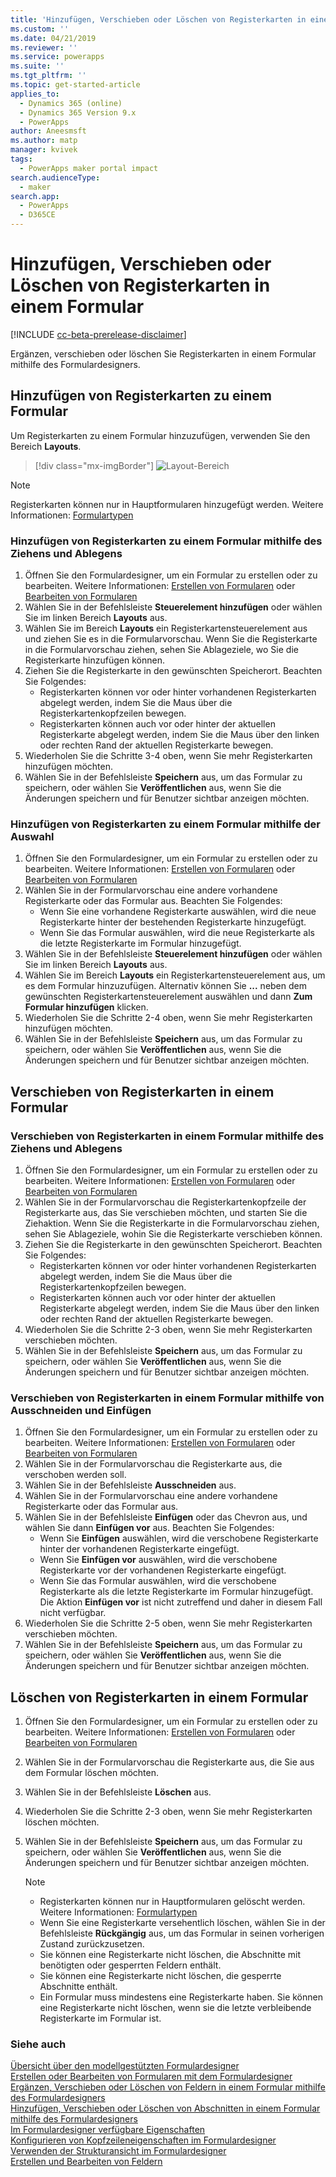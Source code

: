 ```yaml
---
title: 'Hinzufügen, Verschieben oder Löschen von Registerkarten in einem Formular mithilfe des Formulardesigners | MicrosoftDocs'
ms.custom: ''
ms.date: 04/21/2019
ms.reviewer: ''
ms.service: powerapps
ms.suite: ''
ms.tgt_pltfrm: ''
ms.topic: get-started-article
applies_to:
  - Dynamics 365 (online)
  - Dynamics 365 Version 9.x
  - PowerApps
author: Aneesmsft
ms.author: matp
manager: kvivek
tags:
  - PowerApps maker portal impact
search.audienceType:
  - maker
search.app:
  - PowerApps
  - D365CE
---
```


# <a name="add-move-or-delete-tabs-on-a-form"></a>Hinzufügen, Verschieben oder Löschen von Registerkarten in einem Formular  
[!INCLUDE [cc-beta-prerelease-disclaimer](../../includes/cc-beta-prerelease-disclaimer.md)]

Ergänzen, verschieben oder löschen Sie Registerkarten in einem Formular mithilfe des Formulardesigners.

## <a name="add-tabs-to-a-form"></a>Hinzufügen von Registerkarten zu einem Formular
Um Registerkarten zu einem Formular hinzuzufügen, verwenden Sie den Bereich **Layouts**.  

> [!div class="mx-imgBorder"] 
> ![](media/layouts-pane.png "Layout-Bereich")
   
  > [!NOTE]
  >  Registerkarten können nur in Hauptformularen hinzugefügt werden. Weitere Informationen: [Formulartypen](types-forms.md)

### <a name="add-tabs-to-a-form-using-drag-and-drop"></a>Hinzufügen von Registerkarten zu einem Formular mithilfe des Ziehens und Ablegens

1. Öffnen Sie den Formulardesigner, um ein Formular zu erstellen oder zu bearbeiten. Weitere Informationen: [Erstellen von Formularen](create-and-edit-forms.md#create-a-form) oder [Bearbeiten von Formularen](create-and-edit-forms.md#edit-a-form)
2. Wählen Sie in der Befehlsleiste **Steuerelement hinzufügen** oder wählen Sie im linken Bereich **Layouts** aus. 
3. Wählen Sie im Bereich **Layouts** ein Registerkartensteuerelement aus und ziehen Sie es in die Formularvorschau. Wenn Sie die Registerkarte in die Formularvorschau ziehen, sehen Sie Ablageziele, wo Sie die Registerkarte hinzufügen können. 
4. Ziehen Sie die Registerkarte in den gewünschten Speicherort. Beachten Sie Folgendes: 
    - Registerkarten können vor oder hinter vorhandenen Registerkarten abgelegt werden, indem Sie die Maus über die Registerkartenkopfzeilen bewegen.
    - Registerkarten können auch vor oder hinter der aktuellen Registerkarte abgelegt werden, indem Sie die Maus über den linken oder rechten Rand der aktuellen Registerkarte bewegen.
5. Wiederholen Sie die Schritte 3-4 oben, wenn Sie mehr Registerkarten hinzufügen möchten.
6. Wählen Sie in der Befehlsleiste **Speichern** aus, um das Formular zu speichern, oder wählen Sie **Veröffentlichen** aus, wenn Sie die Änderungen speichern und für Benutzer sichtbar anzeigen möchten. 

### <a name="add-tabs-to-a-form-using-selection"></a>Hinzufügen von Registerkarten zu einem Formular mithilfe der Auswahl 

1. Öffnen Sie den Formulardesigner, um ein Formular zu erstellen oder zu bearbeiten. Weitere Informationen: [Erstellen von Formularen](create-and-edit-forms.md#create-a-form) oder [Bearbeiten von Formularen](create-and-edit-forms.md#edit-a-form)
2. Wählen Sie in der Formularvorschau eine andere vorhandene Registerkarte oder das Formular aus. Beachten Sie Folgendes:
    - Wenn Sie eine vorhandene Registerkarte auswählen, wird die neue Registerkarte hinter der bestehenden Registerkarte hinzugefügt. 
    - Wenn Sie das Formular auswählen, wird die neue Registerkarte als die letzte Registerkarte im Formular hinzugefügt. 
3. Wählen Sie in der Befehlsleiste **Steuerelement hinzufügen** oder wählen Sie im linken Bereich **Layouts** aus.  
4. Wählen Sie im Bereich **Layouts** ein Registerkartensteuerelement aus, um es dem Formular hinzuzufügen. Alternativ können Sie **...** neben dem gewünschten Registerkartensteuerelement auswählen und dann **Zum Formular hinzufügen** klicken. 
5. Wiederholen Sie die Schritte 2-4 oben, wenn Sie mehr Registerkarten hinzufügen möchten.
6. Wählen Sie in der Befehlsleiste **Speichern** aus, um das Formular zu speichern, oder wählen Sie **Veröffentlichen** aus, wenn Sie die Änderungen speichern und für Benutzer sichtbar anzeigen möchten. 

## <a name="move-tabs-on-a-form"></a>Verschieben von Registerkarten in einem Formular

### <a name="move-tabs-on-a-form-using-drag-and-drop"></a>Verschieben von Registerkarten in einem Formular mithilfe des Ziehens und Ablegens

1. Öffnen Sie den Formulardesigner, um ein Formular zu erstellen oder zu bearbeiten. Weitere Informationen: [Erstellen von Formularen](create-and-edit-forms.md#create-a-form) oder [Bearbeiten von Formularen](create-and-edit-forms.md#edit-a-form)
2. Wählen Sie in der Formularvorschau die Registerkartenkopfzeile der Registerkarte aus, das Sie verschieben möchten, und starten Sie die Ziehaktion. Wenn Sie die Registerkarte in die Formularvorschau ziehen, sehen Sie Ablageziele, wohin Sie die Registerkarte verschieben können.  
3. Ziehen Sie die Registerkarte in den gewünschten Speicherort. Beachten Sie Folgendes:
    - Registerkarten können vor oder hinter vorhandenen Registerkarten abgelegt werden, indem Sie die Maus über die Registerkartenkopfzeilen bewegen.
    - Registerkarten können auch vor oder hinter der aktuellen Registerkarte abgelegt werden, indem Sie die Maus über den linken oder rechten Rand der aktuellen Registerkarte bewegen.
4. Wiederholen Sie die Schritte 2-3 oben, wenn Sie mehr Registerkarten verschieben möchten.
5. Wählen Sie in der Befehlsleiste **Speichern** aus, um das Formular zu speichern, oder wählen Sie **Veröffentlichen** aus, wenn Sie die Änderungen speichern und für Benutzer sichtbar anzeigen möchten. 

### <a name="move-tabs-on-a-form-using-cut-and-paste"></a>Verschieben von Registerkarten in einem Formular mithilfe von Ausschneiden und Einfügen

1. Öffnen Sie den Formulardesigner, um ein Formular zu erstellen oder zu bearbeiten. Weitere Informationen: [Erstellen von Formularen](create-and-edit-forms.md#create-a-form) oder [Bearbeiten von Formularen](create-and-edit-forms.md#edit-a-form)
2. Wählen Sie in der Formularvorschau die Registerkarte aus, die verschoben werden soll.
3. Wählen Sie in der Befehlsleiste **Ausschneiden** aus.
4. Wählen Sie in der Formularvorschau eine andere vorhandene Registerkarte oder das Formular aus.
5. Wählen Sie in der Befehlsleiste **Einfügen** oder das Chevron aus, und wählen Sie dann **Einfügen vor** aus. Beachten Sie Folgendes: 
    - Wenn Sie **Einfügen** auswählen, wird die verschobene Registerkarte hinter der vorhandenen Registerkarte eingefügt. 
    - Wenn Sie **Einfügen vor** auswählen, wird die verschobene Registerkarte vor der vorhandenen Registerkarte eingefügt.
    - Wenn Sie das Formular auswählen, wird die verschobene Registerkarte als die letzte Registerkarte im Formular hinzugefügt. Die Aktion **Einfügen vor** ist nicht zutreffend und daher in diesem Fall nicht verfügbar.
6. Wiederholen Sie die Schritte 2-5 oben, wenn Sie mehr Registerkarten verschieben möchten.
7. Wählen Sie in der Befehlsleiste **Speichern** aus, um das Formular zu speichern, oder wählen Sie **Veröffentlichen** aus, wenn Sie die Änderungen speichern und für Benutzer sichtbar anzeigen möchten. 

## <a name="delete-tabs-on-a-form"></a>Löschen von Registerkarten in einem Formular
1. Öffnen Sie den Formulardesigner, um ein Formular zu erstellen oder zu bearbeiten. Weitere Informationen: [Erstellen von Formularen](create-and-edit-forms.md#create-a-form) oder [Bearbeiten von Formularen](create-and-edit-forms.md#edit-a-form)
2. Wählen Sie in der Formularvorschau die Registerkarte aus, die Sie aus dem Formular löschen möchten. 
3. Wählen Sie in der Befehlsleiste **Löschen** aus.
4. Wiederholen Sie die Schritte 2-3 oben, wenn Sie mehr Registerkarten löschen möchten.
4. Wählen Sie in der Befehlsleiste **Speichern** aus, um das Formular zu speichern, oder wählen Sie **Veröffentlichen** aus, wenn Sie die Änderungen speichern und für Benutzer sichtbar anzeigen möchten. 

    > [!NOTE]
    >   - Registerkarten können nur in Hauptformularen gelöscht werden. Weitere Informationen: [Formulartypen](types-forms.md)
    >   - Wenn Sie eine Registerkarte versehentlich löschen, wählen Sie in der Befehlsleiste **Rückgängig** aus, um das Formular in seinen vorherigen Zustand zurückzusetzen. 
    >   - Sie können eine Registerkarte nicht löschen, die Abschnitte mit benötigten oder gesperrten Feldern enthält. 
    >   - Sie können eine Registerkarte nicht löschen, die gesperrte Abschnitte enthält. 
    >   - Ein Formular muss mindestens eine Registerkarte haben. Sie können eine Registerkarte nicht löschen, wenn sie die letzte verbleibende Registerkarte im Formular ist. 

### <a name="see-also"></a>Siehe auch
[Übersicht über den modellgestützten Formulardesigner](form-designer-overview.md)  
[Erstellen oder Bearbeiten von Formularen mit dem Formulardesigner](create-and-edit-forms.md)  
[Ergänzen, Verschieben oder Löschen von Feldern in einem Formular mithilfe des Formulardesigners](add-move-or-delete-fields-on-form.md)  
[Hinzufügen, Verschieben oder Löschen von Abschnitten in einem Formular mithilfe des Formulardesigners](add-move-or-delete-sections-on-form.md)  
[Im Formulardesigner verfügbare Eigenschaften](form-designer-properties.md)  
[Konfigurieren von Kopfzeileneigenschaften im Formulardesigner](form-designer-header-properties.md)  
[Verwenden der Strukturansicht im Formulardesigner](using-tree-view-on-form.md)  
[Erstellen und Bearbeiten von Feldern](../common-data-service/create-edit-field-portal.md)
